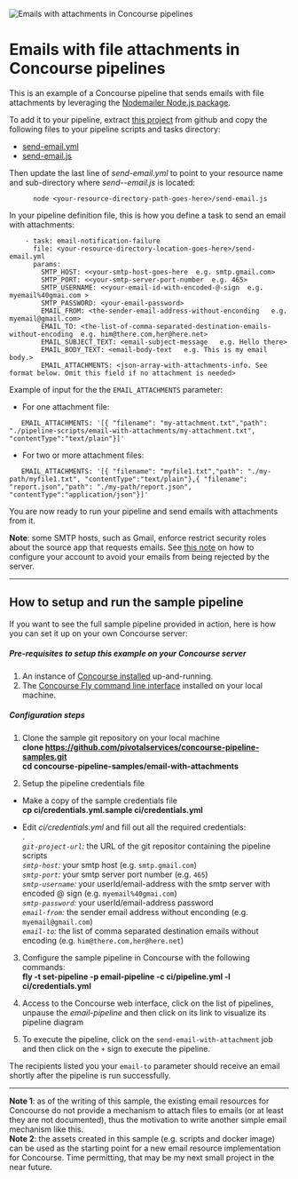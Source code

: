 ![Emails with attachments in Concourse pipelines](https://raw.githubusercontent.com/pivotalservices/concourse-pipeline-samples/master/common/images/email_with_attachment.png)

# Emails with file attachments in Concourse pipelines
This is an example of a Concourse pipeline that sends emails with file attachments by leveraging the [Nodemailer Node.js package](https://nodemailer.com/).  

To add it to your pipeline, extract [this project](https://github.com/pivotalservices/concourse-pipeline-samples/tree/master/email-with-attachments) from github and copy the following files to your pipeline scripts and tasks directory:
- [send-email.yml](https://github.com/pivotalservices/concourse-pipeline-samples/blob/master/email-with-attachments/ci/tasks/send-email.yml)
- [send-email.js](https://github.com/pivotalservices/concourse-pipeline-samples/blob/master/email-with-attachments/ci/scripts/send-email.js)

Then update the last line of *send-email.yml* to point to your resource name and sub-directory where *send--email.js* is located:  
```
      node <your-resource-directory-path-goes-here>/send-email.js     
```  

In your pipeline definition file, this is how you define a task to send an email with attachments:
```
    - task: email-notification-failure
      file: <your-resource-directory-location-goes-here>/send-email.yml
      params:
        SMTP_HOST: <<your-smtp-host-goes-here  e.g. smtp.gmail.com>
        SMTP_PORT: <<your-smtp-server-port-number  e.g. 465>
        SMTP_USERNAME: <<your-email-id-with-encoded-@-sign  e.g. myemail%40gmai.com >
        SMTP_PASSWORD: <your-email-password>
        EMAIL_FROM: <the-sender-email-address-without-enconding   e.g. myemail@gmail.com>
        EMAIL_TO: <the-list-of-comma-separated-destination-emails-without-encoding  e.g. him@there.com,her@here.net>
        EMAIL_SUBJECT_TEXT: <email-subject-message   e.g. Hello there>
        EMAIL_BODY_TEXT: <email-body-text   e.g. This is my email body.>
        EMAIL_ATTACHMENTS: <json-array-with-attachments-info. See format below. Omit this field if no attachment is needed>
```
Example of input for the the ```EMAIL_ATTACHMENTS``` parameter:  
- For one attachment file:
```
   EMAIL_ATTACHMENTS: '[{ "filename": "my-attachment.txt","path": "./pipeline-scripts/email-with-attachments/my-attachment.txt", "contentType":"text/plain"}]'
```
- For two or more attachment files:
```
   EMAIL_ATTACHMENTS: '[{ "filename": "myfile1.txt","path": "./my-path/myfile1.txt", "contentType":"text/plain"},{ "filename": "report.json","path": "./my-path/report.json", "contentType":"application/json"}]'
```


You are now ready to run your pipeline and send emails with attachments from it.


**Note**: some SMTP hosts, such as Gmail, enforce restrict security roles about the source app that requests emails. See [this note](https://nodemailer.com/using-gmail/) on how to configure your account to avoid your emails from being rejected by the server.  

---
## How to setup and run the sample pipeline
If you want to see the full sample pipeline provided in action, here is how you can set it up on your own Concourse server:

##### Pre-requisites to setup this example on your Concourse server

1. An instance of [Concourse installed](http://concourse-ci.org/installing.html) up-and-running.  
1. The [Concourse Fly command line interface](http://concourse-ci.org/fly-cli.html) installed on your local machine.

##### Configuration steps
1. Clone the sample git repository on your local machine  
     __clone https://github.com/pivotalservices/concourse-pipeline-samples.git__  
     __cd concourse-pipeline-samples/email-with-attachments__  

1. Setup the pipeline credentials file
  * Make a copy of the sample credentials file  
  __cp ci/credentials.yml.sample ci/credentials.yml__  

  * Edit _ci/credentials.yml_ and fill out all the required credentials:  
  .  
_```git-project-url```:_ the URL of the git repositor containing the pipeline scripts  
_```smtp-host```:_ your smtp host  (e.g. ```smtp.gmail.com```)  
_```smtp-port```:_ your smtp server port number  (e.g. ```465```)   
_```smtp-username```:_ your userId/email-address with the smtp server with encoded @ sign  (e.g. ```myemail%40gmai.com```)   
_```smtp-password```:_ your userId/email-address password  
_```email-from```:_ the sender email address without enconding   (e.g. ```myemail@gmail.com```)  
_```email-to```:_ the list of comma separated destination emails without encoding  (e.g. ```him@there.com,her@here.net```)   

3. Configure the sample pipeline in Concourse with the following commands:  
   __fly -t <your-concourse-alias> set-pipeline -p email-pipeline -c ci/pipeline.yml -l ci/credentials.yml__  

4. Access to the Concourse web interface, click on the list of pipelines, unpause the _email-pipeline_ and then click on its link to visualize its pipeline diagram
5. To execute the pipeline, click on the ```send-email-with-attachment``` job and then click on the ```+``` sign to execute the pipeline.

The recipients listed you your ```email-to``` parameter should receive an email shortly after the pipeline is run successfully.

--------------
**Note 1**: as of the writing of this sample, the existing email resources for Concourse do not provide a mechanism to attach files to emails (or at least they are not documented), thus the motivation to write another simple email mechanism like this.  
**Note 2**: the assets created in this sample (e.g. scripts and docker image) can be used as the starting point for a new email resource implementation for Concourse. Time permitting, that may be my next small project in the near future.
